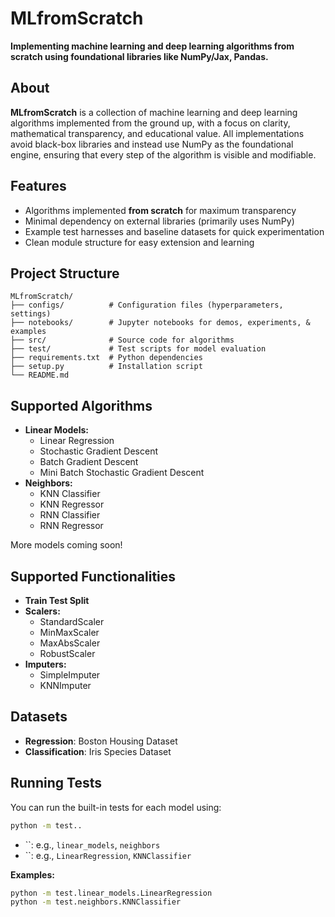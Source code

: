 # MLfromScratch

**Implementing machine learning and deep learning algorithms from scratch using foundational libraries like NumPy/Jax, Pandas.**

## About

**MLfromScratch** is a collection of machine learning and deep learning algorithms implemented from the ground up, with a focus on clarity, mathematical transparency, and educational value. All implementations avoid black-box libraries and instead use NumPy as the foundational engine, ensuring that every step of the algorithm is visible and modifiable.

## Features

- Algorithms implemented **from scratch** for maximum transparency
- Minimal dependency on external libraries (primarily uses NumPy)
- Example test harnesses and baseline datasets for quick experimentation
- Clean module structure for easy extension and learning

## Project Structure

```
MLfromScratch/
├── configs/          # Configuration files (hyperparameters, settings)
├── notebooks/        # Jupyter notebooks for demos, experiments, & examples
├── src/              # Source code for algorithms
├── test/             # Test scripts for model evaluation
├── requirements.txt  # Python dependencies
├── setup.py          # Installation script
└── README.md
```

## Supported Algorithms

- **Linear Models:** 
  - Linear Regression
  - Stochastic Gradient Descent
  - Batch Gradient Descent
  - Mini Batch Stochastic Gradient Descent
- **Neighbors:**
  - KNN Classifier
  - KNN Regressor
  - RNN Classifier
  - RNN Regressor

More models coming soon!

## Supported Functionalities
- **Train Test Split** 
- **Scalers:** 
  - StandardScaler
  - MinMaxScaler
  - MaxAbsScaler
  - RobustScaler
- **Imputers:**
  - SimpleImputer
  - KNNImputer

## Datasets

- **Regression**: Boston Housing Dataset
- **Classification**: Iris Species Dataset

## Running Tests

You can run the built-in tests for each model using:

```bash
python -m test..
```

- ``: e.g., `linear_models`, `neighbors`
- ``: e.g., `LinearRegression`, `KNNClassifier`

**Examples:**
```bash
python -m test.linear_models.LinearRegression
python -m test.neighbors.KNNClassifier
```